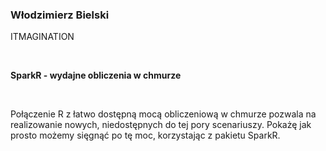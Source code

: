 <!--html_preserve-->
<span>
<h3>
Włodzimierz Bielski
</h3>
<p>
ITMAGINATION
</p>
<br/>
<p>
<strong>SparkR - wydajne obliczenia w chmurze</strong>
</p>
<br/>
<p>
Połączenie R z łatwo dostępną mocą obliczeniową w chmurze pozwala na
realizowanie nowych, niedostępnych do tej pory scenariuszy. Pokażę jak
prosto możemy sięgnąć po tę moc, korzystając z pakietu SparkR.
</p>
</span><!--/html_preserve-->
